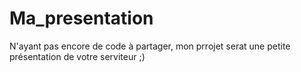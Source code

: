 # Ma_presentation
N'ayant pas encore de code à partager, mon prrojet serat une petite présentation de votre serviteur ;)

